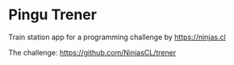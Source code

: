 # Pingu Trener
Train station app for a programming challenge by https://ninjas.cl

The challenge: https://github.com/NinjasCL/trener
